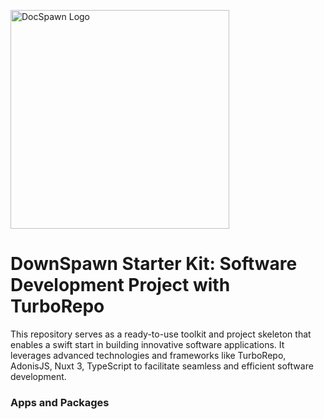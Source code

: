 <p align="left">
  <img src="https://github.com/DigitalTec974/DocSpawn/assets/156151783/d31091a0-16d5-4fbd-9789-c367589fac0e" width="350" alt="DocSpawn Logo" /></a>
<p>

# DownSpawn Starter Kit: Software Development Project with TurboRepo

This repository serves as a ready-to-use toolkit and project skeleton that enables a swift start in building innovative software applications.
It leverages advanced technologies and frameworks like TurboRepo, AdonisJS, Nuxt 3, TypeScript to facilitate seamless and efficient software development.


### Apps and Packages

